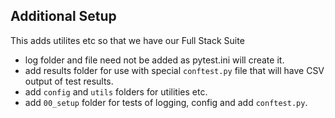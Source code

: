 ## Additional Setup

This adds utilites etc so that we have our Full Stack Suite

- log folder and file need not be added as pytest.ini will create it.
- add results folder for use with special `conftest.py` file that will have CSV output of test results.
- add `config` and `utils` folders for utilities etc.
- add `00_setup` folder for tests of logging, config and add `conftest.py`.
